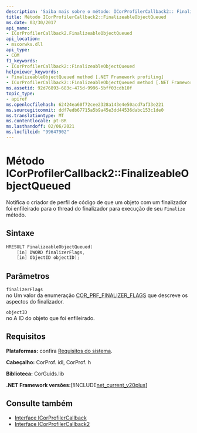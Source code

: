 ```yaml
---
description: 'Saiba mais sobre o método: ICorProfilerCallback2:: FinalizeableObjectQueued'
title: Método ICorProfilerCallback2::FinalizeableObjectQueued
ms.date: 03/30/2017
api_name:
- ICorProfilerCallback2.FinalizeableObjectQueued
api_location:
- mscorwks.dll
api_type:
- COM
f1_keywords:
- ICorProfilerCallback2::FinalizeableObjectQueued
helpviewer_keywords:
- FinalizeableObjectQueued method [.NET Framework profiling]
- ICorProfilerCallback2::FinalizeableObjectQueued method [.NET Framework profiling]
ms.assetid: 92d76893-683c-475d-9996-5bff03cdb10f
topic_type:
- apiref
ms.openlocfilehash: 62424ea60f72cee2328a143e4e50acd7af33e221
ms.sourcegitcommit: ddf7edb67715a5b9a45e3dd44536dabc153c1de0
ms.translationtype: MT
ms.contentlocale: pt-BR
ms.lasthandoff: 02/06/2021
ms.locfileid: "99647902"
---
```

# <a name="icorprofilercallback2finalizeableobjectqueued-method"></a>Método ICorProfilerCallback2::FinalizeableObjectQueued

Notifica o criador de perfil de código de que um objeto com um finalizador foi enfileirado para o thread do finalizador para execução de seu `Finalize` método.  
  
## <a name="syntax"></a>Sintaxe  
  
```cpp  
HRESULT FinalizeableObjectQueued(  
    [in] DWORD finalizerFlags,  
    [in] ObjectID objectID);  
```  
  
## <a name="parameters"></a>Parâmetros  

 `finalizerFlags`  
 no Um valor da enumeração [COR_PRF_FINALIZER_FLAGS](cor-prf-finalizer-flags-enumeration.md) que descreve os aspectos do finalizador.  
  
 `objectID`  
 no A ID do objeto que foi enfileirado.  
  
## <a name="requirements"></a>Requisitos  

 **Plataformas:** confira [Requisitos do sistema](../../get-started/system-requirements.md).  
  
 **Cabeçalho:** CorProf. idl, CorProf. h  
  
 **Biblioteca:** CorGuids.lib  
  
 **.NET Framework versões:**[!INCLUDE[net_current_v20plus](../../../../includes/net-current-v20plus-md.md)]  
  
## <a name="see-also"></a>Consulte também

- [Interface ICorProfilerCallback](icorprofilercallback-interface.md)
- [Interface ICorProfilerCallback2](icorprofilercallback2-interface.md)
